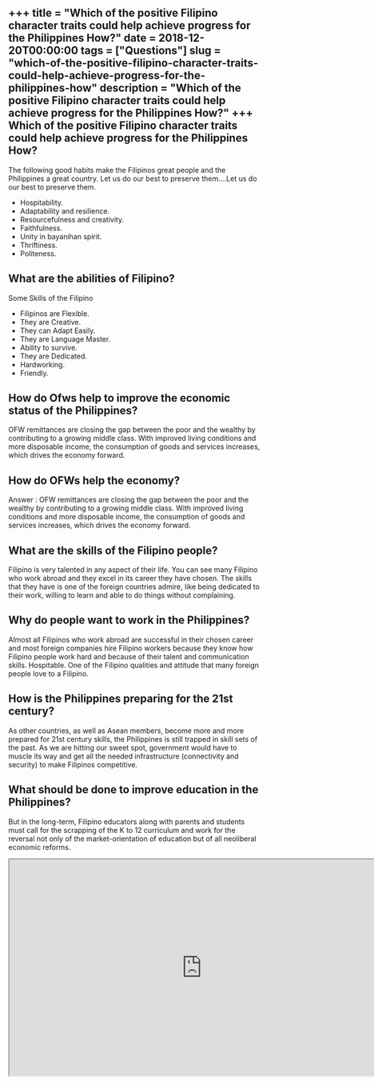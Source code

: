 +++
title = "Which of the positive Filipino character traits could help achieve progress for the Philippines How?"
date = 2018-12-20T00:00:00
tags = ["Questions"]
slug = "which-of-the-positive-filipino-character-traits-could-help-achieve-progress-for-the-philippines-how"
description = "Which of the positive Filipino character traits could help achieve progress for the Philippines How?"
+++
Which of the positive Filipino character traits could help achieve progress for the Philippines How?
----------------------------------------------------------------------------------------------------

The following good habits make the Filipinos great people and the Philippines a great country. Let us do our best to preserve them….Let us do our best to preserve them.

- Hospitability.
- Adaptability and resilience.
- Resourcefulness and creativity.
- Faithfulness.
- Unity in bayanihan spirit.
- Thriftiness.
- Politeness.

What are the abilities of Filipino?
-----------------------------------

Some Skills of the Filipino

- Filipinos are Flexible.
- They are Creative.
- They can Adapt Easily.
- They are Language Master.
- Ability to survive.
- They are Dedicated.
- Hardworking.
- Friendly.

How do Ofws help to improve the economic status of the Philippines?
-------------------------------------------------------------------

OFW remittances are closing the gap between the poor and the wealthy by contributing to a growing middle class. With improved living conditions and more disposable income, the consumption of goods and services increases, which drives the economy forward.

How do OFWs help the economy?
-----------------------------

Answer : OFW remittances are closing the gap between the poor and the wealthy by contributing to a growing middle class. With improved living conditions and more disposable income, the consumption of goods and services increases, which drives the economy forward.

What are the skills of the Filipino people?
-------------------------------------------

Filipino is very talented in any aspect of their life. You can see many Filipino who work abroad and they excel in its career they have chosen. The skills that they have is one of the foreign countries admire, like being dedicated to their work, willing to learn and able to do things without complaining.

Why do people want to work in the Philippines?
----------------------------------------------

Almost all Filipinos who work abroad are successful in their chosen career and most foreign companies hire Filipino workers because they know how Filipino people work hard and because of their talent and communication skills. Hospitable. One of the Filipino qualities and attitude that many foreign people love to a Filipino.

How is the Philippines preparing for the 21st century?
------------------------------------------------------

As other countries, as well as Asean members, become more and more prepared for 21st century skills, the Philippines is still trapped in skill sets of the past. As we are hitting our sweet spot, government would have to muscle its way and get all the needed infrastructure (connectivity and security) to make Filipinos competitive.

What should be done to improve education in the Philippines?
------------------------------------------------------------

But in the long-term, Filipino educators along with parents and students must call for the scrapping of the K to 12 curriculum and work for the reversal not only of the market-orientation of education but of all neoliberal economic reforms.

<iframe allow="accelerometer; autoplay; clipboard-write; encrypted-media; gyroscope; picture-in-picture" allowfullscreen="" class="__youtube_prefs__  epyt-is-override  no-lazyload" data-no-lazy="1" data-origheight="433" data-origwidth="770" data-skipgform_ajax_framebjll="" height="433" id="_ytid_60411" loading="lazy" src="https://www.youtube.com/embed/3rT-FFKKEv8?enablejsapi=1&autoplay=0&cc_load_policy=0&cc_lang_pref=&iv_load_policy=1&loop=0&modestbranding=0&rel=1&fs=1&playsinline=0&autohide=2&theme=dark&color=red&controls=1&" title="YouTube player" width="770"></iframe>